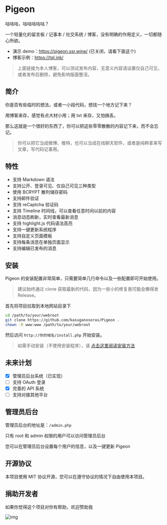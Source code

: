 # Pigeon
咕咕咕，咕咕咕咕咕？

一个轻量化的留言板 / 记事本 / 社交系统 / 博客，没有明确的作用定义，一切都随心所欲。

- 演示 demo：https://pigeon.ssr.wine/ (已关闭，请看下面这个)
- 博客示例：https://tql.ink/

> 上面链接为本人博客，可以测试发布内容，无意义内容请设置仅自己可见，或者发布后删除，避免影响版面整洁。

## 简介

你是否有些临时的想法，或者一小段代码，想找一个地方记下来？

用博客来存，感觉有点大材小用；用 txt 来存，又怕搞丢。

那么这就是一个很好的东西了，你可以把这些零零散散的内容记下来，而不会忘记。

> 你可以把它当成微博、推特，也可以当成在线聊天软件，或者是纯粹拿来写文章，写代码记事用。

## 特性

- 支持 Markdown 语法
- 支持公开、登录可见、仅自己可见三种类型
- 使用 BCRYPT 散列储存密码
- 支持邮件验证
- 支持 reCaptcha 验证码
- 支持 Timeline 时间线，可以查看任意时间以前的内容
- 消息动态刷新，实时查看最新消息
- 支持 highlight.js 代码语法高亮
- 支持一键更新系统程序
- 支持自定义页面模板
- 支持每条消息在单独页面显示
- 支持编辑已发布的消息

## 安装

Pigeon 的安装配置非常简单，只需要简单几行命令以及一些配置即可开始使用。

> 建议始终通过 clone 获取最新的代码，因为一些小的修复我可能会懒得发 Release。

首先将项目拉取到本地网站目录下

```bash
cd /path/to/your/webroot
git clone https://github.com/kasuganosoras/Pigeon .
chown -R www:www /path/to/your/webroot
```

然后访问 `http://你的域名/install.php` 开始安装。

> 如需手动安装（不使用安装程序），请 [点击这里阅读安装方法](https://github.com/kasuganosoras/Pigeon/wiki/Install#%E6%89%8B%E5%8A%A8%E5%AE%89%E8%A3%85-pigeon)

## 未来计划

- [x] 管理员后台系统（已实现）
- [ ] 支持 OAuth 登录
- [x] 完善的 API 系统
- [ ] 支持对接其他平台

## 管理员后台

管理员后台的地址是：`/admin.php`

只有 root 和 admin 权限的用户可以访问管理员后台

您可以在管理员后台设置每个用户的信息，以及一键更新 Pigeon

## 开源协议

本项目使用 MIT 协议开源，您可以在遵守协议的情况下自由使用本项目。

## 捐助开发者

如果你觉得这个项目对你有帮助，欢迎赞助我

![img](https://i.imgur.com/1EuGD9o.png)
